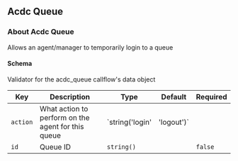 ## Acdc Queue

### About Acdc Queue

Allows an agent/manager to temporarily login to a queue

#### Schema

Validator for the acdc_queue callflow's data object



Key | Description | Type | Default | Required
--- | ----------- | ---- | ------- | --------
`action` | What action to perform on the agent for this queue | `string('login' | 'logout')` |   | `false`
`id` | Queue ID | `string()` |   | `false`



